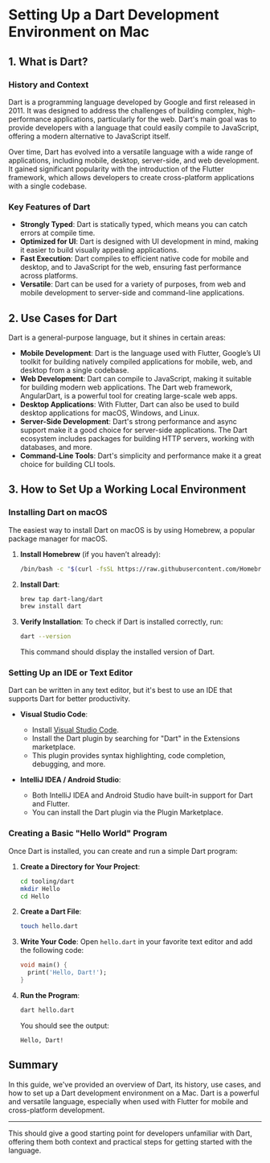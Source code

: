 # Setting Up a Dart Development Environment on Mac

## 1. What is Dart?

### History and Context

Dart is a programming language developed by Google and first released in 2011. It was designed to address the challenges of building complex, high-performance applications, particularly for the web. Dart's main goal was to provide developers with a language that could easily compile to JavaScript, offering a modern alternative to JavaScript itself.

Over time, Dart has evolved into a versatile language with a wide range of applications, including mobile, desktop, server-side, and web development. It gained significant popularity with the introduction of the Flutter framework, which allows developers to create cross-platform applications with a single codebase.

### Key Features of Dart

- **Strongly Typed**: Dart is statically typed, which means you can catch errors at compile time.
- **Optimized for UI**: Dart is designed with UI development in mind, making it easier to build visually appealing applications.
- **Fast Execution**: Dart compiles to efficient native code for mobile and desktop, and to JavaScript for the web, ensuring fast performance across platforms.
- **Versatile**: Dart can be used for a variety of purposes, from web and mobile development to server-side and command-line applications.

## 2. Use Cases for Dart

Dart is a general-purpose language, but it shines in certain areas:

- **Mobile Development**: Dart is the language used with Flutter, Google’s UI toolkit for building natively compiled applications for mobile, web, and desktop from a single codebase.
- **Web Development**: Dart can compile to JavaScript, making it suitable for building modern web applications. The Dart web framework, AngularDart, is a powerful tool for creating large-scale web apps.
- **Desktop Applications**: With Flutter, Dart can also be used to build desktop applications for macOS, Windows, and Linux.
- **Server-Side Development**: Dart's strong performance and async support make it a good choice for server-side applications. The Dart ecosystem includes packages for building HTTP servers, working with databases, and more.
- **Command-Line Tools**: Dart's simplicity and performance make it a great choice for building CLI tools.

## 3. How to Set Up a Working Local Environment

### Installing Dart on macOS

The easiest way to install Dart on macOS is by using Homebrew, a popular package manager for macOS.

1. **Install Homebrew** (if you haven’t already):
   ```bash
   /bin/bash -c "$(curl -fsSL https://raw.githubusercontent.com/Homebrew/install/HEAD/install.sh)"
   ```

2. **Install Dart**:
   ```bash
   brew tap dart-lang/dart
   brew install dart
   ```

3. **Verify Installation**:
   To check if Dart is installed correctly, run:
   ```bash
   dart --version
   ```
   This command should display the installed version of Dart.

### Setting Up an IDE or Text Editor

Dart can be written in any text editor, but it's best to use an IDE that supports Dart for better productivity.

- **Visual Studio Code**:
  - Install [Visual Studio Code](https://code.visualstudio.com/).
  - Install the Dart plugin by searching for "Dart" in the Extensions marketplace.
  - This plugin provides syntax highlighting, code completion, debugging, and more.

- **IntelliJ IDEA / Android Studio**:
  - Both IntelliJ IDEA and Android Studio have built-in support for Dart and Flutter.
  - You can install the Dart plugin via the Plugin Marketplace.

### Creating a Basic "Hello World" Program

Once Dart is installed, you can create and run a simple Dart program:

1. **Create a Directory for Your Project**:
   ```bash
   cd tooling/dart
   mkdir Hello
   cd Hello
   ```

2. **Create a Dart File**:
   ```bash
   touch hello.dart
   ```

3. **Write Your Code**:
   Open `hello.dart` in your favorite text editor and add the following code:
   ```dart
   void main() {
     print('Hello, Dart!');
   }
   ```

4. **Run the Program**:
   ```bash
   dart hello.dart
   ```
   You should see the output:
   ```
   Hello, Dart!
   ```

## Summary

In this guide, we've provided an overview of Dart, its history, use cases, and how to set up a Dart development environment on a Mac. Dart is a powerful and versatile language, especially when used with Flutter for mobile and cross-platform development.

---

This should give a good starting point for developers unfamiliar with Dart, offering them both context and practical steps for getting started with the language.